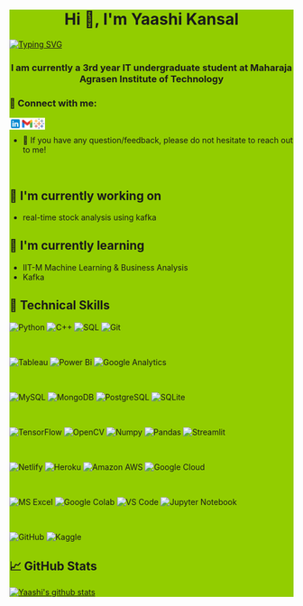 <div style="background-color:#92cd00">
<h1 align="center">Hi 👋, I'm Yaashi Kansal</h1>
  <a href="https://git.io/typing-svg"><img src="https://readme-typing-svg.demolab.com?font=Fira+Code&pause=1000&color=F785D4&width=435&lines=Business+Data+Analyst;Business+Intelligence+Analyst+;Business+Analyst+;IT+Engineer" alt="Typing SVG" /></a>
<h3 align="center">I am currently a 3rd year IT undergraduate student at Maharaja Agrasen Institute of Technology</h3>

### 🤝 Connect with me:

<a href="https://www.linkedin.com/in/yaashi-kansal-1a35391ab/"><img align="left" src="https://raw.githubusercontent.com/yaashikansal/yaashikansal/main/images/icons8-linkedin.svg" alt="Yaashi Kansal | LinkedIn" width="21px"/></a>
<a href="mailto: yaashikansal@gmail.com"><img align="left" src="https://raw.githubusercontent.com/yaashikansal/yaashikansal/main/images/icons8-gmail.svg" alt="Yaashi Kansal | Gmail" width="21px"/></a>
<a href="https://public.tableau.com/app/profile/yaashi.kansal"><img align="left" src="https://raw.githubusercontent.com/yaashikansal/yaashikansal/main/images/icons8-tableau-software.svg" alt="Yaashi Kansal | Tableau Public" width="21px"/></a>
</br>
- 💬 If you have any question/feedback, please do not hesitate to reach out to me!

<br/>

## 🔭 I'm currently working on

- real-time stock analysis using kafka

## 🌱 I'm currently learning

- IIT-M Machine Learning & Business Analysis
- Kafka

## 💼 Technical Skills

![Python](https://img.shields.io/badge/Python-3776AB?style=for-the-badge&logo=python&logoColor=white)
![C++](https://img.shields.io/badge/C%2B%2B-00599C?style=for-the-badge&logo=c%2B%2B&logoColor=white)
![SQL](https://img.shields.io/badge/MySQL-4479A1.svg?style=for-the-badge&logo=MySQL&logoColor=white)
![Git](https://img.shields.io/badge/GIT-E44C30?style=for-the-badge&logo=git&logoColor=white)

</br>

![Tableau](https://img.shields.io/badge/Tableau-E97627?style=for-the-badge&logo=Tableau&logoColor=white)
![Power Bi](https://img.shields.io/badge/power_bi-F2C811?style=for-the-badge&logo=powerbi&logoColor=black)
![Google Analytics](https://img.shields.io/badge/Google%20Analytics-E37400?style=for-the-badge&logo=google%20analytics&logoColor=white)

</br>

![MySQL](https://img.shields.io/badge/MySQL-00000F?style=for-the-badge&logo=mysql&logoColor=white)
![MongoDB](https://img.shields.io/badge/MongoDB-4EA94B?style=for-the-badge&logo=mongodb&logoColor=white)
![PostgreSQL](https://img.shields.io/badge/PostgreSQL-316192?style=for-the-badge&logo=postgresql&logoColor=white)
![SQLite](https://img.shields.io/badge/SQLite-07405E?style=for-the-badge&logo=sqlite&logoColor=white)

</br>

![TensorFlow](https://img.shields.io/badge/TensorFlow-FF6F00?style=for-the-badge&logo=tensorflow&logoColor=white)
![OpenCV](https://img.shields.io/badge/OpenCV-5C3EE8.svg?style=for-the-badge&logo=OpenCV&logoColor=white)
![Numpy](https://img.shields.io/badge/NumPy-013243.svg?style=for-the-badge&logo=NumPy&logoColor=white)
![Pandas](https://img.shields.io/badge/pandas-150458.svg?style=for-the-badge&logo=pandas&logoColor=white)
![Streamlit](https://img.shields.io/badge/Streamlit-FF4B4B.svg?style=for-the-badge&logo=Streamlit&logoColor=white)

</br>

![Netlify](https://img.shields.io/badge/Netlify-00C7B7?style=for-the-badge&logo=netlify&logoColor=white)
![Heroku](https://img.shields.io/badge/heroku-%23430098.svg?style=for-the-badge&logo=heroku&logoColor=white)
![Amazon AWS](https://img.shields.io/badge/Amazon_AWS-232F3E?style=for-the-badge&logo=amazon-aws&logoColor=white)
![Google Cloud](https://img.shields.io/badge/Google_Cloud-4285F4?style=for-the-badge&logo=google-cloud&logoColor=white)

</br>

![MS Excel](https://img.shields.io/badge/Microsoft_Excel-217346?style=for-the-badge&logo=microsoft-excel&logoColor=white)
![Google Colab](https://img.shields.io/badge/Colab-F9AB00?style=for-the-badge&logo=googlecolab&color=525252)
![VS Code](https://img.shields.io/badge/Visual_Studio_Code-0078D4?style=for-the-badge&logo=visual%20studio%20code&logoColor=white)
![Jupyter Notebook](https://img.shields.io/badge/Jupyter-F37626.svg?style=for-the-badge&logo=Jupyter&logoColor=white)

</br>

![GitHub](https://img.shields.io/badge/github-%23121011.svg?style=for-the-badge&logo=github&logoColor=white)
![Kaggle](https://img.shields.io/badge/Kaggle-20BEFF.svg?style=for-the-badge&logo=Kaggle&logoColor=white)

## 📈 GitHub Stats 

[![Yaashi's github stats](https://github-readme-stats.vercel.app/api?username=yaashikansal)](https://github.com/yaashikansal)
